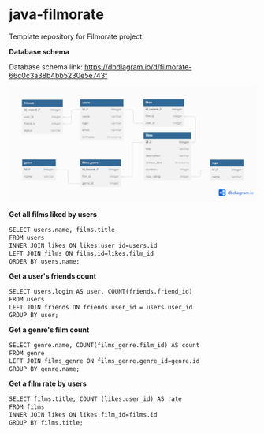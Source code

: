 # java-filmorate
Template repository for Filmorate project.

**Database schema**

Database schema link: https://dbdiagram.io/d/filmorate-66c0c3a38b4bb5230e5e743f

![](https://github.com/adrzdv/java-filmorate/blob/main/filmorate.png)

**Get all films liked by users**
```
SELECT users.name, films.title
FROM users
INNER JOIN likes ON likes.user_id=users.id
LEFT JOIN films ON films.id=likes.film_id
ORDER BY users.name;
```

**Get a user's friends count**
```
SELECT users.login AS user, COUNT(friends.friend_id)
FROM users
LEFT JOIN friends ON friends.user_id = users.user_id
GROUP BY user;
```

**Get a genre's film count**
```
SELECT genre.name, COUNT(films_genre.film_id) AS count
FROM genre
LEFT JOIN films_genre ON films_genre.genre_id=genre.id
GROUP BY genre.name;
```

**Get a film rate by users**
```
SELECT films.title, COUNT (likes.user_id) AS rate
FROM films
INNER JOIN likes ON likes.film_id=films.id
GROUP BY films.title;
```


